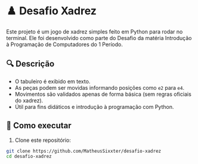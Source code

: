 # ♟️ Desafio Xadrez

Este projeto é um jogo de xadrez simples feito em Python para rodar no terminal. Ele foi desenvolvido como parte do Desafio da matéria Introdução à Programação de Computadores do 1 Período.

## 🔍 Descrição

- O tabuleiro é exibido em texto.
- As peças podem ser movidas informando posições como `e2` para `e4`.
- Movimentos são validados apenas de forma básica (sem regras oficiais do xadrez).
- Útil para fins didáticos e introdução à programação com Python.

## 🚀 Como executar

1. Clone este repositório:

```bash
git clone https://github.com/MatheusSixxter/desafio-xadrez
cd desafio-xadrez

